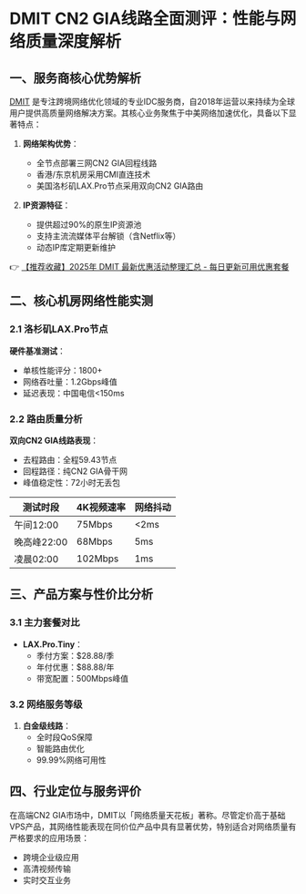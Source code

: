 # DMIT CN2 GIA线路全面测评：性能与网络质量深度解析

## 一、服务商核心优势解析
[DMIT](https://bit.ly/dmit_coupon) 是专注跨境网络优化领域的专业IDC服务商，自2018年运营以来持续为全球用户提供高质量网络解决方案。其核心业务聚焦于中美网络加速优化，具备以下显著特点：

1. **网络架构优势**：
   - 全节点部署三网CN2 GIA回程线路
   - 香港/东京机房采用CMI直连技术
   - 美国洛杉矶LAX.Pro节点采用双向CN2 GIA路由

2. **IP资源特征**：
   - 提供超过90%的原生IP资源池
   - 支持主流流媒体平台解锁（含Netflix等）
   - 动态IP库定期更新维护

👉 [【推荐收藏】2025年 DMIT 最新优惠活动整理汇总 - 每日更新可用优惠套餐](https://bit.ly/dmit_coupon)

## 二、核心机房网络性能实测
### 2.1 洛杉矶LAX.Pro节点
**硬件基准测试**：
- 单核性能评分：1800+ 
- 网络吞吐量：1.2Gbps峰值
- 延迟表现：中国电信<150ms

### 2.2 路由质量分析
**双向CN2 GIA线路表现**：
- 去程路由：全程59.43节点
- 回程路径：纯CN2 GIA骨干网
- 峰值稳定性：72小时无丢包

| 测试时段 | 4K视频速率 | 网络抖动 |
|---------|------------|---------|
| 午间12:00 | 75Mbps     | <2ms    |
| 晚高峰22:00 | 68Mbps    | 5ms     |
| 凌晨02:00 | 102Mbps    | 1ms     |

## 三、产品方案与性价比分析
### 3.1 主力套餐对比
- **LAX.Pro.Tiny**：
  - 季付方案：$28.88/季
  - 年付优惠：$88.88/年
  - 带宽配置：500Mbps峰值

### 3.2 网络服务等级
1. **白金级线路**：
   - 全时段QoS保障
   - 智能路由优化
   - 99.99%网络可用性

## 四、行业定位与服务评价
在高端CN2 GIA市场中，DMIT以「网络质量天花板」著称。尽管定价高于基础VPS产品，其网络性能表现在同价位产品中具有显著优势，特别适合对网络质量有严格要求的应用场景：
- 跨境企业级应用
- 高清视频传输
- 实时交互业务